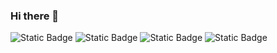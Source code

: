 ### Hi there 👋
![Static Badge](https://img.shields.io/badge/HTML-black?style=for-the-badge&logo=html5&labelColor=black)
![Static Badge](https://img.shields.io/badge/CSS-black?style=for-the-badge&logo=CSS3&labelColor=black)
![Static Badge](https://img.shields.io/badge/JavaScript-black?style=for-the-badge&logo=javascript&labelColor=black)
![Static Badge](https://img.shields.io/badge/Python-black?style=for-the-badge&logo=Python&labelColor=black)



<!--
**GyuQQ/GyuQQ** is a ✨ _special_ ✨ repository because its `README.md` (this file) appears on your GitHub profile.

Here are some ideas to get you started:

- 🔭 I’m currently working on ...
- 🌱 I’m currently learning ...
- 👯 I’m looking to collaborate on ...
- 🤔 I’m looking for help with ...
- 💬 Ask me about ...
- 📫 How to reach me: ...
- 😄 Pronouns: ...
- ⚡ Fun fact: ...
-->

